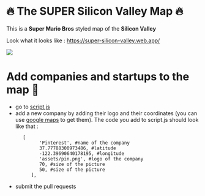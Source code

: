 # 🔥 The SUPER Silicon Valley Map 🔥

This is a **Super Mario Bros** styled map of the **Silicon Valley**

Look what it looks like : https://super-silicon-valley.web.app/

![](map.gif)

# Add companies and startups to the map 🚀

- go to [script.js](https://github.com/ssantoshp/TheSuperSiliconValleyMap/blob/main/script.js)
- add a new company by adding their logo and their coordinates (you can use [google maps](https://support.google.com/maps/answer/18539?co=GENIE.Platform%3DDesktop&hl=en&oco=0) to get them). The code you add to script.js should look like that :
```
      [
			'Pinterest', #name of the company
			37.77788300973486, #latitude
            -122.39690640178195, #longitude 
			'assets/pin.png', #logo of the company
			70, #size of the picture
			50, #size of the picture
         ],
```
- submit the pull requests
